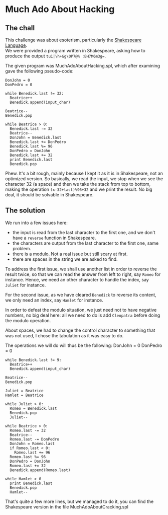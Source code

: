 # Much Ado About Hacking

## The chall

This challenge was about esoterism, particularly the [Shakespeare Language](https://esolangs.org/wiki/Shakespeare).  
We were provided a program written in Shakespeare, asking how to produce the output `tu1|\h+&g\OP7@% :BH7M6m3g=`.  

The given program was MuchAdoAboutHacking.spl, which after examining gave the following pseudo-code:

    DonJohn = 0
    DonPedro = 0
    
    while Benedick.last != 32:
      Beatrice++
      Benedick.append(input_char)
    
    Beatrice--
    Benedick.pop
    
    while Beatrice > 0:
      Benedick.last -= 32
      Beatrice--
      DonJohn = Benedick.last
      Benedick.last += DonPedro
      Benedick.last %= 96
      DonPedro = DonJohn
      Benedick.last += 32
      print Benedick.last
      Benedick.pop
 
Phew. It's a bit rough, mainly because I kept it as it is in Shakespeare, not an optimized version.
So basically, we read the input, we stop when we see the character 32 (a space) and then we take the stack from top
to bottom, making the operation `(x-32+last)%96+32` and we print the result. No big deal, it should be solvable in Shakespeare.
 
## The solution
 
We run into a few issues here:
 * the input is read from the last character to the first one, and we don't have a `reverse` function in Shakespeare.
 * the characters are output from the last character to the first one, same problem.
 * there is a modulo. Not a real issue but still scary at first.
 * there are spaces in the string we are asked to find.
 
To address the first issue, we shall use another list in order to reverse the result twice, so that we can read the answer
from left to right, say `Romeo` for instance. Hence, we need an other character to handle the index, say `Juliet` for instance.

For the second issue, as we have cleared `Benedick` to reverse its content, we only need an index, say `Hamlet` for instance.
 
In order to defeat the modulo situation, we just need not to have negative numbers, no big deal here: all we need to do is add
`Cleopatra` before doing the modulo operation.

About spaces, we had to change the control character to something that was not used, I chose the tabulation as it was easy to do.

The operations we will do will thus be the following:
    DonJohn = 0
    DonPedro = 0
    
    while Benedick.last != 9:
      Beatrice++
      Benedick.append(input_char)
    
    Beatrice--
    Benedick.pop
    
    Juliet = Beatrice
    Hamlet = Beatrice
    
    while Juliet > 0:
      Romeo = Benedick.last
      Benedick.pop
      Juliet--
    
    while Beatrice > 0:
      Romeo.last -= 32
      Beatrice--
      Romeo.last -= DonPedro
      DonJohn = Romeo.last
      if Romeo.last < 0:
        Romeo.last += 96
      Romeo.last %= 96
      DonPedro = DonJohn
      Romeo.last += 32
      Benedick.append(Romeo.last)
    
    while Hamlet > 0
      print Benedick.last
      Benedick.pop
      Hamlet--
      
That's quite a few more lines, but we managed to do it, you can find the Shakespeare version in the file MuchAdoAboutCracking.spl
 

